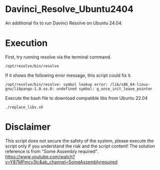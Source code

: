 # Davinci_Resolve_Ubuntu2404
An additional fix to run Davinci Resolve on Ubuntu 24.04. 

# Execution
First, try running resolve via the terminal command.

    /opt/resolve/bin/resolve

If it shows the following error message, this script could fix it.

    /opt/resolve/bin/resolve: symbol lookup error: /lib/x86_64-linux-gnu/libpango-1.0.so.0: undefined symbol: g_once_init_leave_pointer

Execute the bash file to download compatible libs from Ubuntu 22.04

    ./replace_libs.sh

# Disclaimer
This script does not secure the safety of the system, please execute the script only if you understand the risk and the script content!
The solution reference is from "Some Assembly required".
https://www.youtube.com/watch?v=Y87MFmcy3lc&ab_channel=SomeAssemblyrequired
